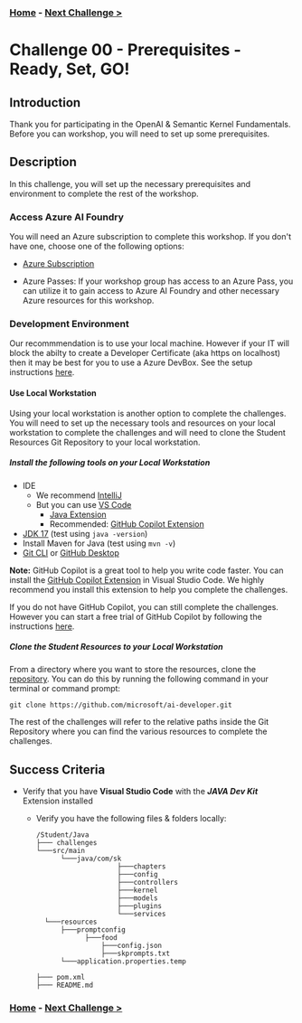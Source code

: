 ### **[Home](../README.md)** - [Next Challenge >](./Challenge-01.md)

# Challenge 00 - Prerequisites - Ready, Set, GO!

## Introduction

Thank you for participating in the OpenAI & Semantic Kernel Fundamentals. Before you can workshop, you will need to set up some prerequisites.

## Description

In this challenge, you will set up the necessary prerequisites and environment to complete the rest of the workshop.

### Access Azure AI Foundry

You will need an Azure subscription to complete this workshop. If you don't have one, choose one of the following options:

- [Azure Subscription](https://azure.microsoft.com/en-us/free/)

- Azure Passes: If your workshop group has access to an Azure Pass, you can utilize it to gain access to Azure AI Foundry and other necessary Azure resources for this workshop. 

### Development Environment


Our recommmendation is to use your local machine. However if your IT will block the abilty to create a Developer Certificate (aka https on localhost) then it may be best for you to use a Azure DevBox. See the setup instructions [here](./Resources/Supporting%20Challenges/Challenge-00-DevBox.md).

#### Use Local Workstation

Using your local workstation is another option to complete the challenges. You will need to set up the necessary tools and resources on your local workstation to complete the challenges and will need to clone the Student Resources Git Repository to your local workstation.

##### Install the following tools on your Local Workstation

- IDE
  - We recommend [IntelliJ](https://www.jetbrains.com/idea/download/?section=windows)
  - But you can use [VS Code](https://code.visualstudio.com/download)
    - [Java Extension](https://marketplace.visualstudio.com/items?itemName=Oracle.oracle-java)
    - Recommended: [GitHub Copilot Extension](https://marketplace.visualstudio.com/items?itemName=GitHub.copilot)
- [JDK 17](https://www.oracle.com/java/technologies/javase/jdk17-archive-downloads.html) (test using `java -version`)
- Install Maven for Java (test using `mvn -v`)
- [Git CLI](https://git-scm.com/downloads) or [GitHub Desktop](https://github.com/apps/desktop)

**Note:** GitHub Copilot is a great tool to help you write code faster. You can install the [GitHub Copilot Extension](https://marketplace.visualstudio.com/items?itemName=GitHub.copilot) in Visual Studio Code. We highly recommend you install this extension to help you complete the challenges.

If you do not have GitHub Copilot, you can still complete the challenges. However you can start a free trial of GitHub Copilot by following the instructions [here](https://github.com/features/copilot?ef_id=_k_fdbe5318644f1533620435c241c3e251_k_&OCID=AIDcmmb150vbv1_SEM__k_fdbe5318644f1533620435c241c3e251_k_&msclkid=fdbe5318644f1533620435c241c3e251).

##### Clone the Student Resources to your Local Workstation

From a directory where you want to store the resources, clone the [repository](https://github.com/microsoft/ai-developer). You can do this by running the following command in your terminal or command prompt:

  ```console
  git clone https://github.com/microsoft/ai-developer.git
  ```

The rest of the challenges will refer to the relative paths inside the Git Repository where you can find the various resources to complete the challenges.

## Success Criteria

- Verify that you have **Visual Studio Code** with the ***JAVA Dev Kit*** Extension installed 
  - Verify you have the following files & folders locally:

    ```text
    /Student/Java
    ├─── challenges
    └───src/main
          └───java/com/sk
                        ├───chapters
                        ├───config
                        ├───controllers 
                        ├───kernel
                        ├───models
                        ├───plugins
                        └───services
      └───resources
          ├───promptconfig
                ├───food
                    ├───config.json
                    ├───skprompts.txt  
          └───application.properties.temp
    
    ├─── pom.xml
    ├─── README.md      
    ```

### **[Home](../README.md)** - [Next Challenge >](./Challenge-01.md)

